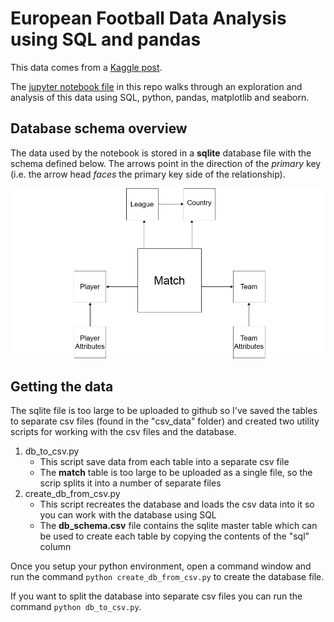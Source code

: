 # European Football Data Analysis using SQL and pandas

This data comes from a [Kaggle post](https://www.kaggle.com/datasets/hugomathien/soccer).

The [jupyter notebook file](https://github.com/MauriceBrown/sql-football-data/blob/main/European%20Football%20Data%20Analysis.ipynb) in this repo walks through an exploration and analysis of this data using SQL, python, pandas, matplotlib and seaborn.

## Database schema overview

The data used by the notebook is stored in a **sqlite** database file with the schema defined below. The arrows point in the direction of the *primary* key (i.e. the arrow head *faces* the primary key side of the relationship).

![DB Schema Diagram](https://github.com/MauriceBrown/sql-football-data/blob/main/DB%20Schema%20Diagram.png)

## Getting the data

The sqlite file is too large to be uploaded to github so I've saved the tables to separate csv files (found in the "csv_data" folder) and created two utility scripts for working with the csv files and the database.

1. db_to_csv.py
    * This script save data from each table into a separate csv file
    * The **match** table is too large to be uploaded as a single file, so the scrip splits it into a number of separate files
2. create_db_from_csv.py
    * This script recreates the database and loads the csv data into it so you can work with the database using SQL
    * The **db_schema.csv** file contains the sqlite master table which can be used to create each table by copying the contents of the "sql" column

Once you setup your python environment, open a command window and run the command `python create_db_from_csv.py` to create the database file.

If you want to split the database into separate csv files you can run the command `python db_to_csv.py`.
